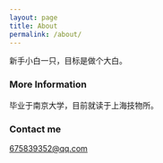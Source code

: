 ```yaml
---
layout: page
title: About
permalink: /about/
---
```


新手小白一只，目标是做个大白。

### More Information

毕业于南京大学，目前就读于上海技物所。

### Contact me

[675839352@qq.com](mailto:675839352@qq.com)
